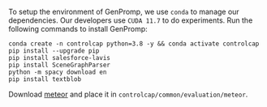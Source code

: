 To setup the environment of GenPromp, we use `conda` to manage our dependencies. Our developers use `CUDA 11.7` to do experiments. Run the following commands to install GenPromp:
 ```
conda create -n controlcap python=3.8 -y && conda activate controlcap
pip install --upgrade pip
pip install salesforce-lavis
pip install SceneGraphParser
python -m spacy download en
pip install textblob
 ```
Download [meteor](https://mailsucasaccn-my.sharepoint.com/:f:/g/personal/zhaoyuzhong20_mails_ucas_ac_cn/Es5tiSmgeyBEtPAFBwJN8RABZTkcA0LlymyURt4lsR4lKg?e=QaSVvu) and place it in `controlcap/common/evaluation/meteor`.
